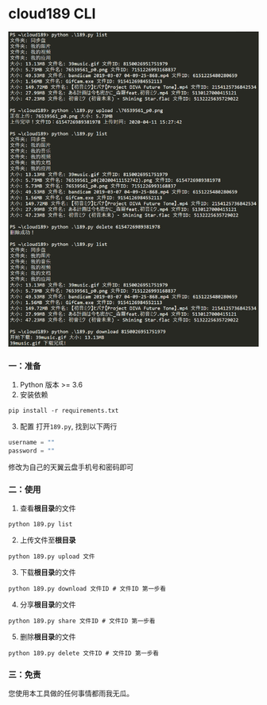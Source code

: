 # cloud189 CLI
![alt cloud189](./src/view.png "使用图片")
### 一：准备
1. Python 版本 >= 3.6
2. 安装依赖
~~~shell
pip install -r requirements.txt
~~~
3. 配置
打开``189.py``, 找到以下两行  
~~~python
username = ""
password = ""
~~~
修改为自己的天翼云盘手机号和密码即可  
### 二：使用
1. 查看**根目录**的文件  
~~~shell
python 189.py list
~~~  
2. 上传文件至**根目录**  
~~~shell
python 189.py upload 文件
~~~  
3. 下载**根目录**的文件  
~~~shell
python 189.py download 文件ID # 文件ID 第一步看
~~~  
4. 分享**根目录**的文件  
~~~shell
python 189.py share 文件ID # 文件ID 第一步看
~~~  
5. 删除**根目录**的文件  
~~~shell
python 189.py delete 文件ID # 文件ID 第一步看
~~~

### 三：免责
您使用本工具做的任何事情都雨我无瓜。